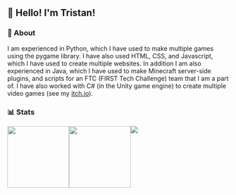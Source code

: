 ## 👋 Hello! I'm Tristan!

### 📕 About
I am experienced in Python, which I have used to make multiple games using the pygame library. I have also used HTML, CSS, and Javascript, which I have used to create multiple websites. In addition I am also experienced in Java, which I have used to make Minecraft server-side plugins, and scripts for an FTC (FIRST Tech Challenge) team that I am a part of. I have also worked with C# (in the Unity game engine) to create multiple video games (see my [itch.io](https://openchanter.itch.io)).

### 📊 Stats
<div style="display:flex;flex-direction:row">
  <img style="height:140px;" height=200 align="center" src="https://github-readme-stats.vercel.app/api?username=OpEnchanter&theme=gruvbox&hide_border=true&border_radius=12&show_icons=true&hide_title=true"/>
  <img style="height:140px;" height=200 align="center" src="https://github-readme-stats.vercel.app/api/top-langs?username=OpEnchanter&layout=compact&langs_count=6&card_width=320&theme=gruvbox&hide_border=true&border_radius=12" />
  <img align="center" src="https://github-readme-stats.vercel.app/api/wakatime?username=openchanter&theme=gruvbox&hide_border=true&border_radius=12&show_icons=true">
</div>
